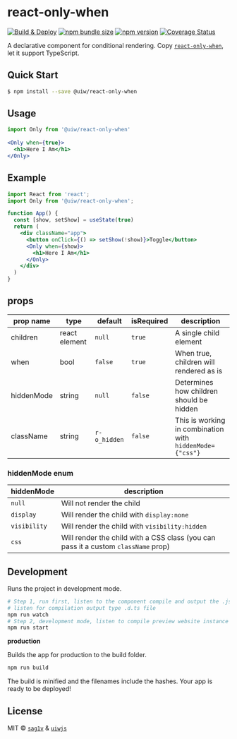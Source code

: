 react-only-when
===

[![Build & Deploy](https://github.com/uiwjs/react-only-when/actions/workflows/ci.yml/badge.svg)](https://github.com/uiwjs/react-only-when/actions/workflows/ci.yml) [![npm bundle size](https://img.shields.io/bundlephobia/minzip/@uiw/react-only-when)](https://www.npmjs.com/package/@uiw/react-only-when) [![npm version](https://img.shields.io/npm/v/@uiw/react-md-editor.svg)](https://www.npmjs.com/package/@uiw/react-md-editor) [![Coverage Status](https://coveralls.io/repos/github/uiwjs/react-only-when/badge.svg?branch=main)](https://coveralls.io/github/uiwjs/react-only-when?branch=main)

A declarative component for conditional rendering. Copy [`react-only-when`](https://github.com/sag1v/react-only-when), let it support TypeScript.

## Quick Start

```bash
$ npm install --save @uiw/react-only-when
```

## Usage

```jsx
import Only from '@uiw/react-only-when'
 
<Only when={true}>
  <h1>Here I Am</h1>
</Only>
```

## Example

```jsx
import React from 'react';
import Only from '@uiw/react-only-when';

function App() {
  const [show, setShow] = useState(true)
  return (
    <div className="app">
      <button onClick={() => setShow(!show)}>Toggle</button>
      <Only when={show}>
        <h1>Here I Am</h1>
      </Only>
    </div>
  )
}
```

## props

| prop name  | type | default | isRequired | description |
| ----- | ----- | ----- | ----- | ----- |
| children | react element | `null` | `true` | A single child element |
| when | bool | `false` | `true` | When true, children will rendered as is |
| hiddenMode | string | `null`   | `false` | Determines how children should be hidden |
| className  | string | `r-o_hidden` | `false` | This is working in combination with `hiddenMode={"css"}` |

### hiddenMode enum

| hiddenMode | description |
| ----- | ----- |
| `null` | Will not render the child |
| `display` | Will render the child with `display:none` |
| `visibility` | Will render the child with `visibility:hidden` |
| `css` | Will render the child with a CSS class (you can pass it a custom `className` prop) |


## Development

Runs the project in development mode.  

```bash
# Step 1, run first, listen to the component compile and output the .js file
# listen for compilation output type .d.ts file
npm run watch
# Step 2, development mode, listen to compile preview website instance
npm run start
```

**production**

Builds the app for production to the build folder.

```bash
npm run build
```

The build is minified and the filenames include the hashes.
Your app is ready to be deployed!


## License

MIT © [`sag1v`](https://github.com/sag1v) & [`uiwjs`](https://github.com/uiwjs)